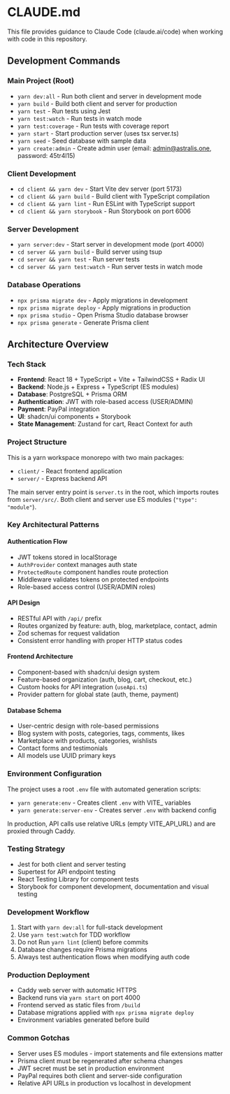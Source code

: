 # CLAUDE.md

This file provides guidance to Claude Code (claude.ai/code) when working with code in this repository.

## Development Commands

### Main Project (Root)
- `yarn dev:all` - Run both client and server in development mode
- `yarn build` - Build both client and server for production
- `yarn test` - Run tests using Jest
- `yarn test:watch` - Run tests in watch mode
- `yarn test:coverage` - Run tests with coverage report
- `yarn start` - Start production server (uses tsx server.ts)
- `yarn seed` - Seed database with sample data
- `yarn create:admin` - Create admin user (email: admin@astralis.one, password: 45tr4l15)

### Client Development
- `cd client && yarn dev` - Start Vite dev server (port 5173)
- `cd client && yarn build` - Build client with TypeScript compilation
- `cd client && yarn lint` - Run ESLint with TypeScript support
- `cd client && yarn storybook` - Run Storybook on port 6006

### Server Development
- `yarn server:dev` - Start server in development mode (port 4000)
- `cd server && yarn build` - Build server using tsup
- `cd server && yarn test` - Run server tests
- `cd server && yarn test:watch` - Run server tests in watch mode

### Database Operations
- `npx prisma migrate dev` - Apply migrations in development
- `npx prisma migrate deploy` - Apply migrations in production
- `npx prisma studio` - Open Prisma Studio database browser
- `npx prisma generate` - Generate Prisma client

## Architecture Overview

### Tech Stack
- **Frontend**: React 18 + TypeScript + Vite + TailwindCSS + Radix UI
- **Backend**: Node.js + Express + TypeScript (ES modules)
- **Database**: PostgreSQL + Prisma ORM
- **Authentication**: JWT with role-based access (USER/ADMIN)
- **Payment**: PayPal integration
- **UI**: shadcn/ui components + Storybook
- **State Management**: Zustand for cart, React Context for auth

### Project Structure
This is a yarn workspace monorepo with two main packages:
- `client/` - React frontend application
- `server/` - Express backend API

The main server entry point is `server.ts` in the root, which imports routes from `server/src/`. Both client and server use ES modules (`"type": "module"`).

### Key Architectural Patterns

#### Authentication Flow
- JWT tokens stored in localStorage
- `AuthProvider` context manages auth state
- `ProtectedRoute` component handles route protection
- Middleware validates tokens on protected endpoints
- Role-based access control (USER/ADMIN roles)

#### API Design
- RESTful API with `/api/` prefix
- Routes organized by feature: auth, blog, marketplace, contact, admin
- Zod schemas for request validation
- Consistent error handling with proper HTTP status codes

#### Frontend Architecture
- Component-based with shadcn/ui design system
- Feature-based organization (auth, blog, cart, checkout, etc.)
- Custom hooks for API integration (`useApi.ts`)
- Provider pattern for global state (auth, theme, payment)

#### Database Schema
- User-centric design with role-based permissions
- Blog system with posts, categories, tags, comments, likes
- Marketplace with products, categories, wishlists
- Contact forms and testimonials
- All models use UUID primary keys

### Environment Configuration
The project uses a root `.env` file with automated generation scripts:
- `yarn generate:env` - Creates client `.env` with VITE_ variables
- `yarn generate:server-env` - Creates server `.env` with backend config

In production, API calls use relative URLs (empty VITE_API_URL) and are proxied through Caddy.

### Testing Strategy
- Jest for both client and server testing
- Supertest for API endpoint testing
- React Testing Library for component tests
- Storybook for component development, documentation and visual testing

### Development Workflow
1. Start with `yarn dev:all` for full-stack development
2. Use `yarn test:watch` for TDD workflow
3. Do not Run `yarn lint` (client) before commits
4. Database changes require Prisma migrations
5. Always test authentication flows when modifying auth code

### Production Deployment
- Caddy web server with automatic HTTPS
- Backend runs via `yarn start` on port 4000
- Frontend served as static files from `/build`
- Database migrations applied with `npx prisma migrate deploy`
- Environment variables generated before build

### Common Gotchas
- Server uses ES modules - import statements and file extensions matter
- Prisma client must be regenerated after schema changes
- JWT secret must be set in production environment
- PayPal requires both client and server-side configuration
- Relative API URLs in production vs localhost in development